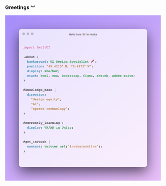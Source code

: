 ### Greetings ^^

[![Nneka Nnagbo](https://github.com/nnekannagbo/nnekannagbo/blob/master/intro.png)](https://nnekannagbo.github.io)

<!--
**nnekannagbo/nnekannagbo** is a ✨ _special_ ✨ repository because its `README.md` (this file) appears on your GitHub profile.

Here are some ideas to get you started:

- 🔭 I’m currently working on ...
- 🌱 I’m currently learning ...
- 👯 I’m looking to collaborate on ...
- 🤔 I’m looking for help with ...
- 💬 Ask me about ...
- 📫 How to reach me: ...
- 😄 Pronouns: ...
- ⚡ Fun fact: ...
-->


